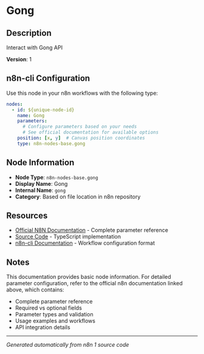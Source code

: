 # Gong

## Description

Interact with Gong API

**Version**: 1

## n8n-cli Configuration

Use this node in your n8n workflows with the following type:

```yaml
nodes:
  - id: ${unique-node-id}
    name: Gong
    parameters:
      # Configure parameters based on your needs
      # See official documentation for available options
    position: [x, y]  # Canvas position coordinates
    type: n8n-nodes-base.gong
```

## Node Information

- **Node Type**: `n8n-nodes-base.gong`
- **Display Name**: Gong
- **Internal Name**: `gong`
- **Category**: Based on file location in n8n repository

## Resources

- [Official N8N Documentation](https://docs.n8n.io/integrations/builtin/app-nodes/n8n-nodes-base.gong/) - Complete parameter reference
- [Source Code](https://github.com/n8n-io/n8n/blob/master/packages/nodes-base/nodes/Gong/Gong.node.ts) - TypeScript implementation
- [n8n-cli Documentation](https://github.com/edenreich/n8n-cli) - Workflow configuration format

## Notes

This documentation provides basic node information. For detailed parameter configuration, 
refer to the official n8n documentation linked above, which contains:

- Complete parameter reference
- Required vs optional fields
- Parameter types and validation
- Usage examples and workflows
- API integration details

---
*Generated automatically from n8n 1 source code*
